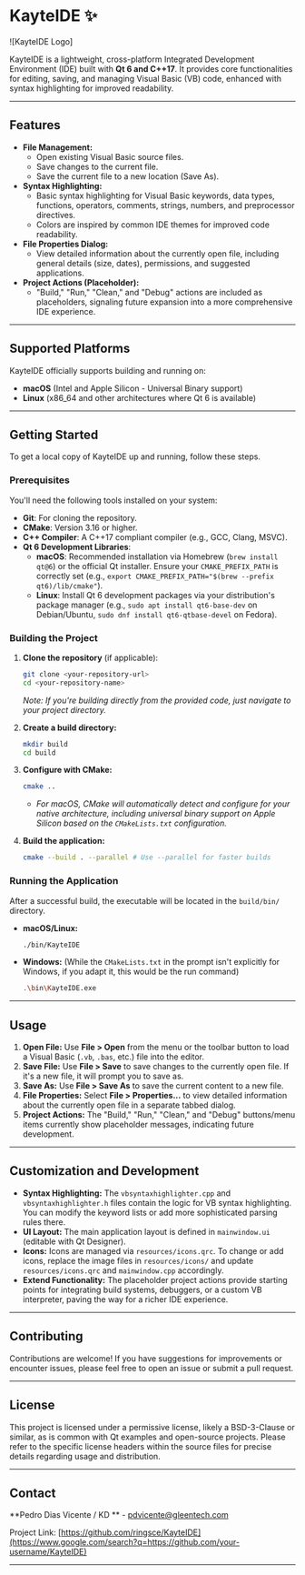 # KayteIDE ✨

\![KayteIDE Logo]

KayteIDE is a lightweight, cross-platform Integrated Development Environment (IDE) built with **Qt 6 and C++17**. It provides core functionalities for editing, saving, and managing Visual Basic (VB) code, enhanced with syntax highlighting for improved readability.

-----

## Features

* **File Management:**
    * Open existing Visual Basic source files.
    * Save changes to the current file.
    * Save the current file to a new location (Save As).
* **Syntax Highlighting:**
    * Basic syntax highlighting for Visual Basic keywords, data types, functions, operators, comments, strings, numbers, and preprocessor directives.
    * Colors are inspired by common IDE themes for improved code readability.
* **File Properties Dialog:**
    * View detailed information about the currently open file, including general details (size, dates), permissions, and suggested applications.
* **Project Actions (Placeholder):**
    * "Build," "Run," "Clean," and "Debug" actions are included as placeholders, signaling future expansion into a more comprehensive IDE experience.

-----

## Supported Platforms

KayteIDE officially supports building and running on:

* **macOS** (Intel and Apple Silicon - Universal Binary support)
* **Linux** (x86\_64 and other architectures where Qt 6 is available)

-----

## Getting Started

To get a local copy of KayteIDE up and running, follow these steps.

### Prerequisites

You'll need the following tools installed on your system:

* **Git**: For cloning the repository.
* **CMake**: Version 3.16 or higher.
* **C++ Compiler**: A C++17 compliant compiler (e.g., GCC, Clang, MSVC).
* **Qt 6 Development Libraries**:
    * **macOS**: Recommended installation via Homebrew (`brew install qt@6`) or the official Qt installer. Ensure your `CMAKE_PREFIX_PATH` is correctly set (e.g., `export CMAKE_PREFIX_PATH="$(brew --prefix qt6)/lib/cmake"`).
    * **Linux**: Install Qt 6 development packages via your distribution's package manager (e.g., `sudo apt install qt6-base-dev` on Debian/Ubuntu, `sudo dnf install qt6-qtbase-devel` on Fedora).

### Building the Project

1.  **Clone the repository** (if applicable):

    ```bash
    git clone <your-repository-url>
    cd <your-repository-name>
    ```

    *Note: If you're building directly from the provided code, just navigate to your project directory.*

2.  **Create a build directory:**

    ```bash
    mkdir build
    cd build
    ```

3.  **Configure with CMake:**

    ```bash
    cmake ..
    ```

    * *For macOS, CMake will automatically detect and configure for your native architecture, including universal binary support on Apple Silicon based on the `CMakeLists.txt` configuration.*

4.  **Build the application:**

    ```bash
    cmake --build . --parallel # Use --parallel for faster builds
    ```

### Running the Application

After a successful build, the executable will be located in the `build/bin/` directory.

* **macOS/Linux:**
  ```bash
  ./bin/KayteIDE
  ```
* **Windows:** (While the `CMakeLists.txt` in the prompt isn't explicitly for Windows, if you adapt it, this would be the run command)
  ```bash
  .\bin\KayteIDE.exe
  ```

-----

## Usage

1.  **Open File:** Use **File \> Open** from the menu or the toolbar button to load a Visual Basic (`.vb`, `.bas`, etc.) file into the editor.
2.  **Save File:** Use **File \> Save** to save changes to the currently open file. If it's a new file, it will prompt you to save as.
3.  **Save As:** Use **File \> Save As** to save the current content to a new file.
4.  **File Properties:** Select **File \> Properties...** to view detailed information about the currently open file in a separate tabbed dialog.
5.  **Project Actions:** The "Build," "Run," "Clean," and "Debug" buttons/menu items currently show placeholder messages, indicating future development.

-----

## Customization and Development

* **Syntax Highlighting:** The `vbsyntaxhighlighter.cpp` and `vbsyntaxhighlighter.h` files contain the logic for VB syntax highlighting. You can modify the keyword lists or add more sophisticated parsing rules there.
* **UI Layout:** The main application layout is defined in `mainwindow.ui` (editable with Qt Designer).
* **Icons:** Icons are managed via `resources/icons.qrc`. To change or add icons, replace the image files in `resources/icons/` and update `resources/icons.qrc` and `mainwindow.cpp` accordingly.
* **Extend Functionality:** The placeholder project actions provide starting points for integrating build systems, debuggers, or a custom VB interpreter, paving the way for a richer IDE experience.

-----

## Contributing

Contributions are welcome\! If you have suggestions for improvements or encounter issues, please feel free to open an issue or submit a pull request.

-----

## License

This project is licensed under a permissive license, likely a BSD-3-Clause or similar, as is common with Qt examples and open-source projects. Please refer to the specific license headers within the source files for precise details regarding usage and distribution.

-----

## Contact

**Pedro Dias Vicente / KD ** - [pdvicente@gleentech.com](mailto:pedvicente@gleentech.com)

Project Link: [https://github.com/ringsce/KayteIDE](https://www.google.com/search?q=https://github.com/your-username/KayteIDE)

-----
